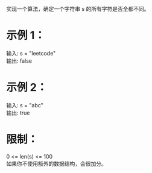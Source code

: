 实现一个算法，确定一个字符串 s 的所有字符是否全都不同。

# 示例 1：

输入: s = "leetcode"  
输出: false 

# 示例 2：

输入: s = "abc"  
输出: true

# 限制：

0 <= len(s) <= 100  
如果你不使用额外的数据结构，会很加分。